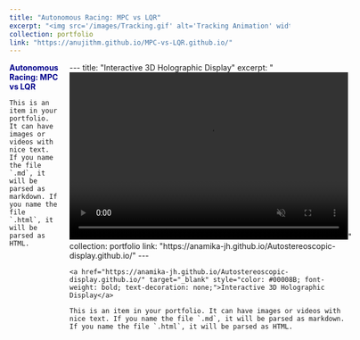 ```yaml
---
title: "Autonomous Racing: MPC vs LQR"
excerpt: "<img src='/images/Tracking.gif' alt='Tracking Animation' width='500' height='300'>"
collection: portfolio
link: "https://anujithm.github.io/MPC-vs-LQR.github.io/"
---
```


<div style="display: flex; justify-content: space-between;">
  <div style="flex: 1; margin-right: 10px;">
    <a href="https://anujithm.github.io/MPC-vs-LQR.github.io/" target="_blank" style="color: #00008B; font-weight: bold; text-decoration: none;">Autonomous Racing: MPC vs LQR</a>
    
    This is an item in your portfolio. It can have images or videos with nice text. If you name the file `.md`, it will be parsed as markdown. If you name the file `.html`, it will be parsed as HTML.
  </div>

  <div style="flex: 1; margin-left: 10px;">
    ---
    title: "Interactive 3D Holographic Display"
    excerpt: "<video width='500' height='300' controls loop autoplay muted><source src='/images/hologram.mp4' type='video/mp4'>Your browser does not support the video tag.</video>"
    collection: portfolio
    link: "https://anamika-jh.github.io/Autostereoscopic-display.github.io/"
    ---

    <a href="https://anamika-jh.github.io/Autostereoscopic-display.github.io/" target="_blank" style="color: #00008B; font-weight: bold; text-decoration: none;">Interactive 3D Holographic Display</a>

    This is an item in your portfolio. It can have images or videos with nice text. If you name the file `.md`, it will be parsed as markdown. If you name the file `.html`, it will be parsed as HTML.
  </div>
</div>
